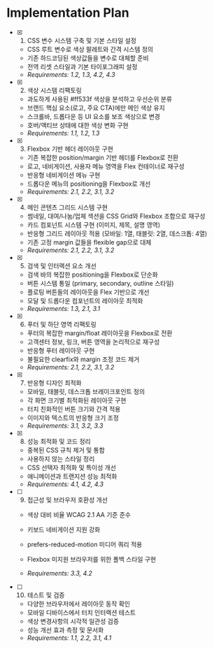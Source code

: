 # Implementation Plan

- [x] 1. CSS 변수 시스템 구축 및 기본 스타일 설정


  - CSS 루트 변수로 색상 팔레트와 간격 시스템 정의
  - 기존 하드코딩된 색상값들을 변수로 대체할 준비
  - 전역 리셋 스타일과 기본 타이포그래피 설정
  - _Requirements: 1.2, 1.3, 4.2, 4.3_

- [x] 2. 색상 시스템 리팩토링


  - 과도하게 사용된 #ff533f 색상을 분석하고 우선순위 분류
  - 브랜드 핵심 요소(로고, 주요 CTA)에만 메인 색상 유지
  - 스크롤바, 드롭다운 등 UI 요소를 보조 색상으로 변경
  - 호버/액티브 상태에 대한 색상 변화 구현
  - _Requirements: 1.1, 1.2, 1.3_

- [x] 3. Flexbox 기반 헤더 레이아웃 구현


  - 기존 복잡한 position/margin 기반 헤더를 Flexbox로 전환
  - 로고, 네비게이션, 사용자 메뉴 영역을 Flex 컨테이너로 재구성
  - 반응형 네비게이션 메뉴 구현
  - 드롭다운 메뉴의 positioning을 Flexbox로 개선
  - _Requirements: 2.1, 2.2, 3.1, 3.2_

- [x] 4. 메인 콘텐츠 그리드 시스템 구현


  - 썸네일, 대여/나눔/업체 섹션을 CSS Grid와 Flexbox 조합으로 재구성
  - 카드 컴포넌트 시스템 구현 (이미지, 제목, 설명 영역)
  - 반응형 그리드 레이아웃 적용 (모바일: 1열, 태블릿: 2열, 데스크톱: 4열)
  - 기존 고정 margin 값들을 flexible gap으로 대체
  - _Requirements: 2.1, 2.2, 3.1, 3.2_

- [x] 5. 검색 및 인터랙션 요소 개선


  - 검색 바의 복잡한 positioning을 Flexbox로 단순화
  - 버튼 시스템 통일 (primary, secondary, outline 스타일)
  - 플로팅 버튼들의 레이아웃을 Flex 기반으로 개선
  - 모달 및 드롭다운 컴포넌트의 레이아웃 최적화
  - _Requirements: 1.3, 2.1, 3.1_

- [x] 6. 푸터 및 하단 영역 리팩토링


  - 푸터의 복잡한 margin/float 레이아웃을 Flexbox로 전환
  - 고객센터 정보, 링크, 버튼 영역을 논리적으로 재구성
  - 반응형 푸터 레이아웃 구현
  - 불필요한 clearfix와 margin 조정 코드 제거
  - _Requirements: 2.1, 2.2, 3.1, 3.2_

- [x] 7. 반응형 디자인 최적화


  - 모바일, 태블릿, 데스크톱 브레이크포인트 정의
  - 각 화면 크기별 최적화된 레이아웃 구현
  - 터치 친화적인 버튼 크기와 간격 적용
  - 이미지와 텍스트의 반응형 크기 조정
  - _Requirements: 3.1, 3.2, 3.3_

- [x] 8. 성능 최적화 및 코드 정리


  - 중복된 CSS 규칙 제거 및 통합
  - 사용하지 않는 스타일 정리
  - CSS 선택자 최적화 및 특이성 개선
  - 애니메이션과 트랜지션 성능 최적화
  - _Requirements: 4.1, 4.2, 4.3_



- [ ] 9. 접근성 및 브라우저 호환성 개선
  - 색상 대비 비율 WCAG 2.1 AA 기준 준수
  - 키보드 네비게이션 지원 강화
  - prefers-reduced-motion 미디어 쿼리 적용
  - Flexbox 미지원 브라우저를 위한 폴백 스타일 구현




  - _Requirements: 3.3, 4.2_

- [ ] 10. 테스트 및 검증
  - 다양한 브라우저에서 레이아웃 동작 확인
  - 모바일 디바이스에서 터치 인터랙션 테스트
  - 색상 변경사항의 시각적 일관성 검증
  - 성능 개선 효과 측정 및 문서화
  - _Requirements: 1.1, 2.2, 3.1, 4.1_